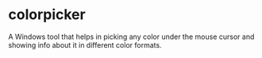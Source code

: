 # colorpicker
A Windows tool that helps in picking any color under the mouse cursor and showing info about it in different color formats.

